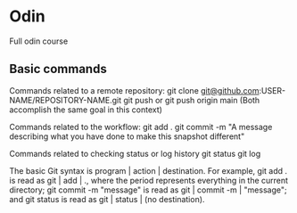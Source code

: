 # Odin
Full odin course

## Basic commands
Commands related to a remote repository:
    git clone git@github.com:USER-NAME/REPOSITORY-NAME.git
    git push or git push origin main (Both accomplish the same goal in this context)

Commands related to the workflow:
    git add .
    git commit -m "A message describing what you have done to make this snapshot different"

Commands related to checking status or log history
    git status
    git log

The basic Git syntax is program | action | destination.
    For example,
        git add . is read as git | add | ., where the period represents everything in the current directory;
        git commit -m "message" is read as git | commit -m | "message"; and
        git status is read as git | status | (no destination).